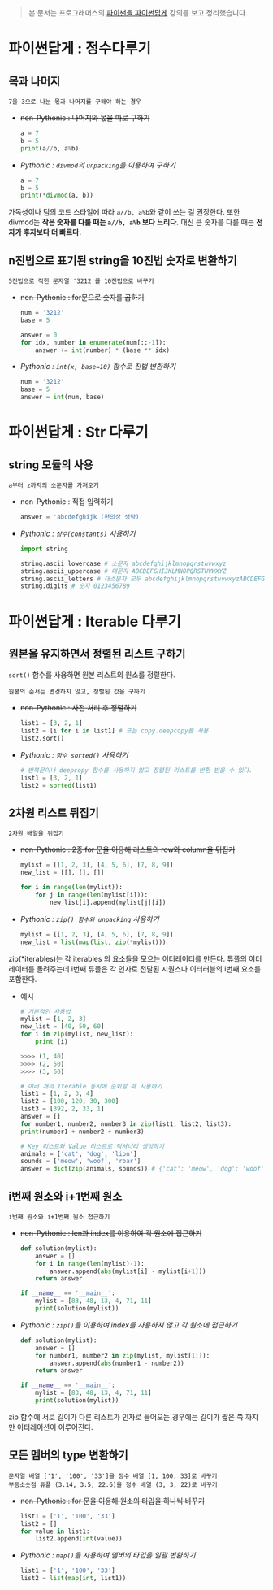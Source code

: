 > 본 문서는 프로그래머스의 [파이썬을 파이썬답게](https://programmers.co.kr/learn/courses/4008) 강의를 보고 정리했습니다.

# 파이썬답게 : 정수다루기
## 목과 나머지
```
7을 3으로 나눈 몫과 나머지를 구해야 하는 경우
```

- ~~non-Pythonic : 나머지와 몫을 따로 구하기~~
    ```py
    a = 7
    b = 5
    print(a//b, a%b)
    ```

- *Pythonic : `divmod`의 `unpacking`을 이용하여 구하기*
    ```py
    a = 7
    b = 5
    print(*divmod(a, b))
    ```

가독성이나 팀의 코드 스타일에 따라 `a//b, a%b`와 같이 쓰는 걸 권장한다.
또한 divmod는 **작은 숫자를 다룰 때는 `a//b, a%b` 보다 느리다.** 대신 큰 숫자를 다룰 때는 **전자가 후자보다 더 빠르다.**

## n진법으로 표기된 string을 10진법 숫자로 변환하기
```
5진법으로 적힌 문자열 '3212'를 10진법으로 바꾸기
```

- ~~non-Pythonic : for문으로 숫자를 곱하기~~
    ```py
    num = '3212'
    base = 5

    answer = 0
    for idx, number in enumerate(num[::-1]):
        answer += int(number) * (base ** idx)
    ```

- *Pythonic : `int(x, base=10)` 함수로 진법 변환하기*
    ```py
    num = '3212'
    base = 5
    answer = int(num, base)
    ```

# 파이썬답게 : Str 다루기
## string 모듈의 사용
```
a부터 z까지의 소문자를 가져오기
```

- ~~non-Pythonic : 직접 입력하기~~
    ```py
    answer = 'abcdefghijk (편의상 생략)'
    ```

- *Pythonic : `상수(constants)` 사용하기*
    ```py
    import string 

    string.ascii_lowercase # 소문자 abcdefghijklmnopqrstuvwxyz
    string.ascii_uppercase # 대문자 ABCDEFGHIJKLMNOPQRSTUVWXYZ
    string.ascii_letters # 대소문자 모두 abcdefghijklmnopqrstuvwxyzABCDEFGHIJKLMNOPQRSTUVWXYZ
    string.digits # 숫자 0123456789
    ```

# 파이썬답게 : Iterable 다루기
## 원본을 유지하면서 정렬된 리스트 구하기
`sort()` 함수를 사용하면 원본 리스트의 원소를 정렬한다.

```
원본의 순서는 변경하지 않고, 정렬된 값을 구하기
```

- ~~non-Pythonic : 사전 처리 후 정렬하기~~
    ```py
    list1 = [3, 2, 1]
    list2 = [i for i in list1] # 또는 copy.deepcopy를 사용
    list2.sort()
    ```

- *Pythonic : `함수 sorted()` 사용하기*
    ```py
    # 반복문이나 deepcopy 함수를 사용하지 않고 정렬된 리스트를 반환 받을 수 있다.
    list1 = [3, 2, 1]
    list2 = sorted(list1)
    ```

## 2차원 리스트 뒤집기
```
2차원 배열을 뒤집기
```

- ~~non-Pythonic :  2중 for 문을 이용해 리스트의 row와 column을 뒤집기~~
    ```py
    mylist = [[1, 2, 3], [4, 5, 6], [7, 8, 9]]
    new_list = [[], [], []]

    for i in range(len(mylist)):
        for j in range(len(mylist[i])):
            new_list[i].append(mylist[j][i])
    ```

- *Pythonic : `zip() 함수와 unpacking` 사용하기*
    ```py
    mylist = [[1, 2, 3], [4, 5, 6], [7, 8, 9]]
    new_list = list(map(list, zip(*mylist)))
    ```

zip(*iterables)는 각 iterables 의 요소들을 모으는 이터레이터를 만든다.
튜플의 이터레이터를 돌려주는데 i번째 튜플은 각 인자로 전달된 시퀀스나 이터러블의 i번째 요소를 포함한다.
- 예시 
    ```py
    # 기본적인 사용법
    mylist = [1, 2, 3]
    new_list = [40, 50, 60]
    for i in zip(mylist, new_list):
        print (i)

    >>>> (1, 40)
    >>>> (2, 50)
    >>>> (3, 60)
    ```

    ```py
    # 여러 개의 Iterable 동시에 순회할 때 사용하기
    list1 = [1, 2, 3, 4]
    list2 = [100, 120, 30, 300]
    list3 = [392, 2, 33, 1]
    answer = []
    for number1, number2, number3 in zip(list1, list2, list3):
    print(number1 + number2 + number3)
    ```

    ```py
    # Key 리스트와 Value 리스트로 딕셔너리 생성하기
    animals = ['cat', 'dog', 'lion']
    sounds = ['meow', 'woof', 'roar']
    answer = dict(zip(animals, sounds)) # {'cat': 'meow', 'dog': 'woof', 'lion': 'roar'}
    ```

## i번째 원소와 i+1번째 원소
```
i번째 원소와 i+1번째 원소 접근하기
```

- ~~non-Pythonic : len과 index를 이용하여 각 원소에 접근하기~~
    ```py
    def solution(mylist):
        answer = []
        for i in range(len(mylist)-1):
            answer.append(abs(mylist[i] - mylist[i+1]))
        return answer

    if __name__ == '__main__':
        mylist = [83, 48, 13, 4, 71, 11]    
        print(solution(mylist))
    ```

- *Pythonic : `zip()`을 이용하여 index를 사용하지 않고 각 원소에 접근하기*
    ```py
    def solution(mylist):
        answer = []
        for number1, number2 in zip(mylist, mylist[1:]):
            answer.append(abs(number1 - number2))
        return answer

    if __name__ == '__main__':
        mylist = [83, 48, 13, 4, 71, 11]    
        print(solution(mylist))
    ```

zip 함수에 서로 길이가 다른 리스트가 인자로 들어오는 경우에는 길이가 짧은 쪽 까지만 이터레이션이 이루어진다.

## 모든 멤버의 type 변환하기
```
문자열 배열 ['1', '100', '33']을 정수 배열 [1, 100, 33]로 바꾸기
부동소숫점 튜플 (3.14, 3.5, 22.6)을 정수 배열 (3, 3, 22)로 바꾸기
```

- ~~non-Pythonic : for 문을 이용해 원소의 타입을 하나씩 바꾸기~~
    ```py
    list1 = ['1', '100', '33']
    list2 = []
    for value in list1:
        list2.append(int(value))
    ```

- *Pythonic : `map()`을 사용하여 멤버의 타입을 일괄 변환하기*
    ```py
    list1 = ['1', '100', '33']
    list2 = list(map(int, list1))
    ```